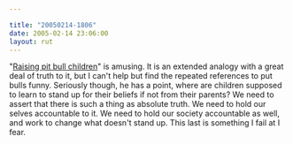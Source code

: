 ```yaml
---

title: "20050214-1806"
date: 2005-02-14 23:06:00
layout: rut
---
```


"<a href="http://www.townhall.com/columnists/douggiles/dg20050212.shtml">Raising
pit bull children</a>" is amusing.  It is an extended analogy with
a great deal of truth to it, but I can't help but find the repeated
references to put bulls funny.  Seriously though, he has a point,
where are children supposed to learn to stand up for their beliefs if
not from their parents?  We need to assert that there is such a thing
as absolute truth.  We need to hold our selves accountable to it.
We need to hold our society accountable as well, and work to change
what doesn't stand up.  This last is something I fail at I fear.

